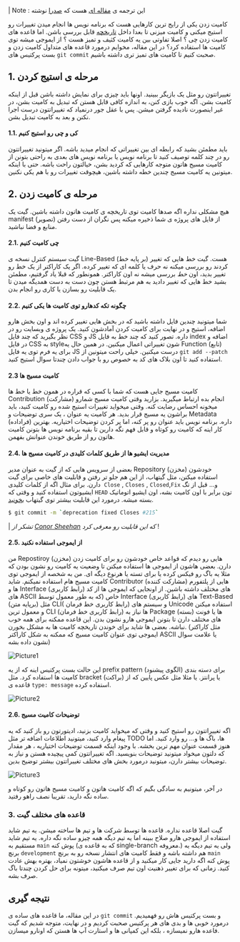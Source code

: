 | Note : این ترجمه ی  [مقاله ای](https://imsadra.me/commit-like-a-pro) هست که [صدرا](https://imsadra.me) نوشته 

کامیت زدن یکی از رایج ترین کارهایی هست که برنامه نویس ها انجام میدن تغییرات رو استیج میکنی و کامیت میزنی تا بعدا داخل [تاریخچه](https://git-scm.com/book/en/v2/Git-Basics-Viewing-the-Commit-History) قابل بررسی باشن. اما قاعده های کامیت زدن چی ؟ اصلا تفاوتی بین یه کامیت کثیف و تمیز هست ؟ از ایموجی میشه توی کامیت ها استفاده کرد؟ در این مقاله، مخوایم درمورد قاعده های متداول کامیت زدن و بست پرکتیس های `git commit`  صحبت کنیم تا کامیت های تمیز تری داشته باشیم.
## 1. مرحله ی استیج کردن
تغییراتتون رو مثل یک بازیگر ببینید. اونها باید چیزی برای نمایش داشته باشن قبل از اینکه کامیت بشن. اگه خوب بازی کنن، به اندازه کافی قابل هستن که تبدیل به کامیت بشن، در غیر اینصورت نادیده گرفتن میشن. پس با عقل جور درنمیاد که تغییراتتون درست اجرا نکنن و بعد به کامیت تبدیل بشن. 
#### 1.1. کی و چی رو استیج کنیم
باید مطمئن بشید که رابطه ای بین تغییراتی که انجام میدید باشه. اگر میتونید تغییراتتون رو در چند کلمه توصیف کنید تا برنامه نویس یا برنامه نویس های بعدی به راحتی بتونن از کامیت مسیج هاتون متوجه کارهایی که کردید بشن، خیالتون راحت باشه. حتی با اینکه میتونین یه کامیت مسیج چندین خطه داشته باشین،  هیچوقت تغییرات رو با هم یکی نکنین.
## 2. مرحله ی کامیت زدن
هیچ مشکلی نداره اگه صدها کامیت توی تاریخچه ی کامیت هاتون داشته باشین. گیت یک manifest (تصویر) از فایل های پروژه ی شما ذخیره میکنه پس نگران از دست رفتن منابع و فضا نباشید.
#### 2.1. چی کامیت کنیم
گیت  سیستم کنترل نسخه ی Line-Based (بر پایه خط) هست. گیت خط هایی که تغییر کردند رو  بررسی میکنه نه حرف یا کلمه ای که تغییر کرده. اگر یک کاراکتر از یک خط رو تغییر بدید، اون *خط* بررسی میشه نه اون کاراکتر. همونطور که قبلا یاد گرفتیم، مطمئن بشید خط هایی که تغییر دادید به هم مرتبط هستن چون دست به دست همدیگه میدن تا یک قابلیت رو بسازن یا کاری رو انجام بدن.
#### 2.2. چگونه تکه کدهارو توی کامیت ها یکی کنیم
شما میتونید چندین فایل داشته باشید که در بخش هایی تغییر کرده اند و اون بخش هارو اضافه، استیج و در نهایت برای کامیت کردن آمادشون کنید. 
یک پروژه ی وبسایت رو در نظر بگیرید که چند فایل CSS و JS داره. تصور کنید که چند خط به فایل index اضافه و در فایل CSS به styleشون تغییراتی اعمال میکنین.
در همین حال یه Function (تابع) برای یه فرم توی یه فایل JS درست میکنین. خیلی راحت میتونین از ‍`git add --patch`  استفاده کنید تا اون بلاک های کد به خصوص رو با جواب دادن چندتا سوال استیج کنید.
#### 2.3 کامیت مسیج ها
کامیت مسیج جایی هست که شما با کسی که قراره در همون خط یا خط ها  Contribution (مشارکت) انجام بده  ارتباط میگیرید. بزارید  وقتی کامیت مسیج شمارو میخونه احساس رضایت کنه. وقتی میخواید تغییرات استیج شده رو کامیت کنید، باید براشون  یه مسیج قرار بدید. هر کامیت یه عنوان ، یک سری توضیحات و Metadata (فراداده) داره. برنامه نویس باید عنوان رو پر کنه، اما پر کردن توضیحات اختیاریه. بهترین کار اینه که کامیت رو کوتاه و قابل فهم نگه دارین تا بقیه برنامه نویس ها بتونن کامیت هاتون رو از طریق خوندن عنوانش بفهمن.
#### 2.4. مدیریت ایشیو ها از طریق کلمات کلیدی در کامیت مسیج ها
بعضی از سرویس هایی که از گیت به عنوان مدیر Repository (مخزن) خودشون استفاده میکنن، مثل گیتهاب، از این هم جلو تر رفتن و قابلیت های خاصی برای گیت دارن. برای مثال اگه از کلمات کلیدی ‍‍‍‍ ‍‍‍‍`Close` , `Closes` , `Closed`,`Fix` و... قبل از تگ ایشیوتون استفاده کنید و وقتی که `HEAD` تون برابر با اون کامیت بشه، اون ایشیو اتوماتیک بسته میشه. درمورد این قابلیت بیشتر توی گیتهاب [بخونید](https://docs.devart.com/studio-for-sql-server/source-controlling-databases/associating-commits-with-github-issues.html). 
```bash
$ git commit -m `deprecation fixed Closes #215`
```
| *تشکر از  [Conor Sheehan](https://imsadra.me/@ConorSheehan1) که این قابلیت رو معرفی کرد* !
#### 2.5. از ایموجی استفاده نکنید
من Repostiroy (مخزن) هایی رو دیدم که قواعد خاص خودشون رو برای کامیت زدن دارن. بعضی هاشون از ایموجی ها استفاده میکنن تا وضعیت یه کامیت رو نشون بودن که مثلا یه باگ رو فیکس کرده یا برای تسته یا هرنوع دیگه ای.
من به شخصه از ایموجی توی کامیت مسیج هام استفاده نمیکنم. شاید Contributor (مشارکت کننده) هایی از پلتفورم ها و Interface (رابط کاربری) های مختلف داشته باشین. از اونجایی که ایموجی ها از کد های ASCII خاص (که به طور معمول توسط Interface (رابط کاربری) های Text-Based (برپایه متن) مثل CLI( رابط کاربری خط فرمان) و سیستم های Unicode استفاده میکنن و معمول ترین CLI (رابط کاربری خط فرمان) ها نیاز به Package (بسته) ها یا فونت های مختلف دارن تا بتونن ایموجی هارو نشون بدن. این قاعده ممکنه برای همه خوب نباشه. بعضی ها شاید برای خوندن تاریخچه کامیت ها به مشکل بخورن. (مثل کاراکتر ایموجی توی عنوان کامیت مسیج که ممکنه به شکل کاراکتر ASCII یا علامت سوال نشون داده بشه)

![Picture1](https://github.com/SepehrRasouli/CommitLikeAProTranslation/blob/main/pics/1.avif)

 این حالت بست پرکتیس اینه که از یه prefix pattern (الگوی پیشنود) برای دسته بندی کامیت ها استفاده کرد. مثل bracket (براکت) یا پرانتز. یا مثلا مثل عکس پایین که از قاعده ی `type: message` استفاده کرده.

![Picture2](https://github.com/SepehrRasouli/CommitLikeAProTranslation/blob/main/pics/2.avif)

#### 2.6. توضیحات کامیت مسیج 
اگه تغییراتتون رو استیج کنید و وقتی که میخواید کامیت بزنید، ادیتورتون رو باز کنید که یه پیغام وارد کنید، میتونید اطلاعات اضافه تر مثل TODO ها، باگ ها و... رو وارد کنید. اما هنوز قسمت عنوان مهم ترین بخشه.
با وجود اینکه قسمت توضیحات اختیاریه ، هر مقدار که دلتون میخواد میتونید توضیحات بنویسید. اگه تغییراتتون کمی پیچیده هستن و نیاز به توضیحات بیشتر دارن، میتونید درمورد بخش های مختلف تغییراتتون بیشتر توضیح بدین.

![Picture3](https://github.com/SepehrRasouli/CommitLikeAProTranslation/blob/main/pics/3.avif)

در آخر، میتونیم به سادگی بگیم که اگه کامیت هاتون و کامیت مسیج هاتون رو کوتاه و ساده نگه دارید، تقریبا نصف راهو رفتید.
### 3. قاعده های مختلف گیت
گیت اصلا قاعده نداره. قاعده ها توسط شرکت ها و تیم ها ساخته میشن. یه تیم شاید استفاده از ایموجی هارو صلاح ببینه اما یه تیم دیگه همه چیزو ساده نگه داره. یه تیم شاید مستقیم به `main` پوش کنه (که به قاعده ی single-branch معروفه.) ولی یه تیم دیگه یه برنچ `development‍` هم داشته باشه و فقط کامیت های انتشار نسخه رو به برنچ `main` پوش کنه اگه دارید جایی کار میکنید و از قاعده هاشون خوشتون نمیاد، بهتره بهش عادت کنید. زمانی که برای تغییر ذهنیت اون تیم صرف میکنید، میتونه برای حل کردن چندتا باگ صرف بشه.
## نتیجه گیری
در این مقاله، ما قاعده های ساده ی `git commit` و بست پرکتیس هاش رو فهمیدیم. درمورد خوبی ها و بدی های هر پرکتیس صحبت کردیم و در نهایت، متوجه شدیم که گیت فاعده هارو نمیسازه ، بلکه این کمپانی ها و استارت آپ ها هستن که اونارو میسازن.
